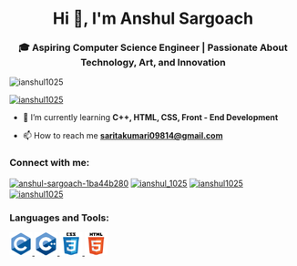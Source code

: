 <h1 align="center">Hi 👋, I'm Anshul Sargoach</h1>
<h3 align="center">🎓 Aspiring Computer Science Engineer | Passionate About Technology, Art, and Innovation</h3>

<p align="left"> <img src="https://komarev.com/ghpvc/?username=ianshul1025&label=Profile%20views&color=0e75b6&style=flat" alt="ianshul1025" /> </p>

<p align="left"> <a href="https://github.com/ryo-ma/github-profile-trophy"><img src="https://github-profile-trophy.vercel.app/?username=ianshul1025" alt="ianshul1025" /></a> </p>

- 🌱 I’m currently learning **C++, HTML, CSS, Front - End Development**

- 📫 How to reach me **saritakumari09814@gmail.com**

<h3 align="left">Connect with me:</h3>
<p align="left">
<a href="https://linkedin.com/in/anshul-sargoach-1ba44b280" target="blank"><img align="center" src="https://raw.githubusercontent.com/rahuldkjain/github-profile-readme-generator/master/src/images/icons/Social/linked-in-alt.svg" alt="anshul-sargoach-1ba44b280" height="30" width="40" /></a>
<a href="https://instagram.com/ianshul_1025" target="blank"><img align="center" src="https://raw.githubusercontent.com/rahuldkjain/github-profile-readme-generator/master/src/images/icons/Social/instagram.svg" alt="ianshul_1025" height="30" width="40" /></a>
<a href="https://www.codechef.com/users/ianshul1025" target="blank"><img align="center" src="https://cdn.jsdelivr.net/npm/simple-icons@3.1.0/icons/codechef.svg" alt="ianshul1025" height="30" width="40" /></a>
<a href="https://www.leetcode.com/ianshul1025" target="blank"><img align="center" src="https://raw.githubusercontent.com/rahuldkjain/github-profile-readme-generator/master/src/images/icons/Social/leet-code.svg" alt="ianshul1025" height="30" width="40" /></a>
</p>

<h3 align="left">Languages and Tools:</h3>
<p align="left"> <a href="https://www.cprogramming.com/" target="_blank" rel="noreferrer"> <img src="https://raw.githubusercontent.com/devicons/devicon/master/icons/c/c-original.svg" alt="c" width="40" height="40"/> </a> <a href="https://www.w3schools.com/cpp/" target="_blank" rel="noreferrer"> <img src="https://raw.githubusercontent.com/devicons/devicon/master/icons/cplusplus/cplusplus-original.svg" alt="cplusplus" width="40" height="40"/> </a> <a href="https://www.w3schools.com/css/" target="_blank" rel="noreferrer"> <img src="https://raw.githubusercontent.com/devicons/devicon/master/icons/css3/css3-original-wordmark.svg" alt="css3" width="40" height="40"/> </a> <a href="https://www.w3.org/html/" target="_blank" rel="noreferrer"> <img src="https://raw.githubusercontent.com/devicons/devicon/master/icons/html5/html5-original-wordmark.svg" alt="html5" width="40" height="40"/> </a> </p>
